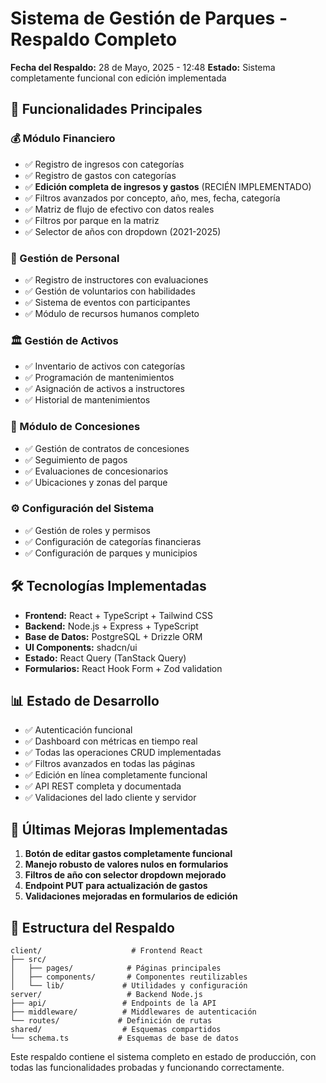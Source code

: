 # Sistema de Gestión de Parques - Respaldo Completo
**Fecha del Respaldo:** 28 de Mayo, 2025 - 12:48
**Estado:** Sistema completamente funcional con edición implementada

## 🎯 Funcionalidades Principales

### 💰 Módulo Financiero
- ✅ Registro de ingresos con categorías
- ✅ Registro de gastos con categorías  
- ✅ **Edición completa de ingresos y gastos** (RECIÉN IMPLEMENTADO)
- ✅ Filtros avanzados por concepto, año, mes, fecha, categoría
- ✅ Matriz de flujo de efectivo con datos reales
- ✅ Filtros por parque en la matriz
- ✅ Selector de años con dropdown (2021-2025)

### 👥 Gestión de Personal
- ✅ Registro de instructores con evaluaciones
- ✅ Gestión de voluntarios con habilidades
- ✅ Sistema de eventos con participantes
- ✅ Módulo de recursos humanos completo

### 🏛️ Gestión de Activos
- ✅ Inventario de activos con categorías
- ✅ Programación de mantenimientos
- ✅ Asignación de activos a instructores
- ✅ Historial de mantenimientos

### 🏪 Módulo de Concesiones
- ✅ Gestión de contratos de concesiones
- ✅ Seguimiento de pagos
- ✅ Evaluaciones de concesionarios
- ✅ Ubicaciones y zonas del parque

### ⚙️ Configuración del Sistema
- ✅ Gestión de roles y permisos
- ✅ Configuración de categorías financieras
- ✅ Configuración de parques y municipios

## 🛠️ Tecnologías Implementadas
- **Frontend:** React + TypeScript + Tailwind CSS
- **Backend:** Node.js + Express + TypeScript
- **Base de Datos:** PostgreSQL + Drizzle ORM
- **UI Components:** shadcn/ui
- **Estado:** React Query (TanStack Query)
- **Formularios:** React Hook Form + Zod validation

## 📊 Estado de Desarrollo
- ✅ Autenticación funcional
- ✅ Dashboard con métricas en tiempo real
- ✅ Todas las operaciones CRUD implementadas
- ✅ Filtros avanzados en todas las páginas
- ✅ Edición en línea completamente funcional
- ✅ API REST completa y documentada
- ✅ Validaciones del lado cliente y servidor

## 🔧 Últimas Mejoras Implementadas
1. **Botón de editar gastos completamente funcional**
2. **Manejo robusto de valores nulos en formularios**
3. **Filtros de año con selector dropdown mejorado**
4. **Endpoint PUT para actualización de gastos**
5. **Validaciones mejoradas en formularios de edición**

## 📁 Estructura del Respaldo
```
client/                    # Frontend React
├── src/
│   ├── pages/            # Páginas principales
│   ├── components/       # Componentes reutilizables
│   └── lib/             # Utilidades y configuración
server/                   # Backend Node.js
├── api/                 # Endpoints de la API
├── middleware/          # Middlewares de autenticación
└── routes/             # Definición de rutas
shared/                  # Esquemas compartidos
└── schema.ts           # Esquemas de base de datos
```

Este respaldo contiene el sistema completo en estado de producción,
con todas las funcionalidades probadas y funcionando correctamente.
